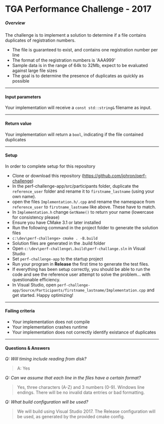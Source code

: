 # TGA Performance Challenge - 2017

##### Overview
The challenge is to implement a solution to determine if a file contains duplicates of registration numbers.

* The file is guaranteed to exist, and contains one registration number per line
* The format of the registration numbers is 'AAA999'
* Sample data is in the range of 64k to 32Mb, expect to be evaluated against large file sizes
* The goal is to determine the presence of duplicates as quickly as possible

--------------

#### Input parameters
Your implementation will receive a `const std::string&` filename as input.

--------------

#### Return value
Your implementation will return a `bool`, indicating if the file contained duplicates

--------------

#### Setup
In order to complete setup for this repository
* Clone or download this repository (https://github.com/johron/perf-challenge)
* In the perf-challenge-app/src/participants folder, duplicate the `reference_user` folder and rename it to `firstname_lastname` (using your own name).
* open the files `Implementation.h/.cpp` and rename the namespace from `reference_user` to `firstname_lastname` like above. These have to match.
* In `Implementation.h` change `GetName()` to return your name (lowercase for consistency please)
* Ensure you have CMake 3.1 or later installed
* Run the following command in the project folder to generate the solution files
* `c:\dev\perf-challenge> cmake . -B.build`
* Solution files are generated in the .build folder
* Open `c:\dev\perf-challenge\.build\perf-challange.sln` in Visual Studio
* Set `perf-challenge-app` to the startup project
* Run your program in **Release** the first time to generate the test files.
* If everything has been setup correctly, you should be able to run the code and see the reference user attempt to solve the problem... with questionable efficiency.
* In Visual Studio, open `perf-challenge-app/Source/Participants/firstname_lastname/Implementation.cpp` and get started. Happy optimizing!

--------------

#### Failing criteria
* Your implementation does not compile
* Your implementation crashes runtime
* Your implementation does not correctly identify existance of duplicates

--------------

#### Questions & Answers
 *Q: Will timing include reading from disk?*
> A: Yes

 *Q: Can we assume that each line in the files have a certain format?*
 > Yes, three characters (A-Z) and 3 numbers (0-9). Windows line endings. There will be no invalid data entries or bad formatting.

 *Q: What build configuration will be used?*
 > We will build using Visual Studio 2017. The Release configuration will be used, as generated by the provided cmake config.
